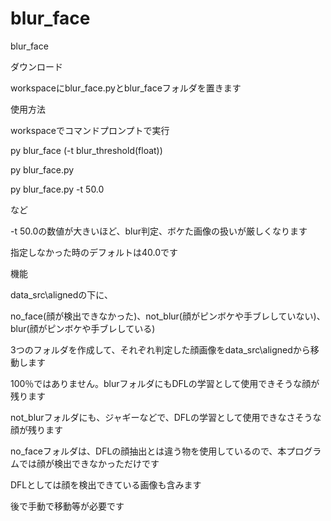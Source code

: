 # blur_face

blur_face
 
ダウンロード

workspaceにblur_face.pyとblur_faceフォルダを置きます

使用方法

workspaceでコマンドプロンプトで実行

py blur_face (-t blur_threshold(float))

py blur_face.py

py blur_face.py -t 50.0

など

-t 50.0の数値が大きいほど、blur判定、ボケた画像の扱いが厳しくなります

指定しなかった時のデフォルトは40.0です


機能

data_src\alignedの下に、

no_face(顔が検出できなかった)、not_blur(顔がピンボケや手ブレしていない)、blur(顔がピンボケや手ブレしている)

3つのフォルダを作成して、それぞれ判定した顔画像をdata_src\alignedから移動します

100％ではありません。blurフォルダにもDFLの学習として使用できそうな顔が残ります

not_blurフォルダにも、ジャギーなどで、DFLの学習として使用できなさそうな顔が残ります

no_faceフォルダは、DFLの顔抽出とは違う物を使用しているので、本プログラムでは顔が検出できなかっただけです

DFLとしては顔を検出できている画像も含みます

後で手動で移動等が必要です
